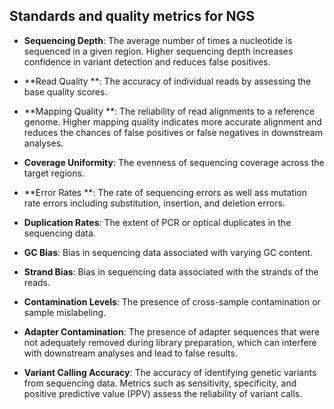 ## Standards and quality metrics for NGS 

- **Sequencing Depth**: The average number of times a nucleotide is sequenced in a given region. Higher sequencing depth increases confidence in variant detection and reduces false positives.

- **Read Quality **: The accuracy of individual reads by assessing the base quality scores. 

- **Mapping Quality **: The reliability of read alignments to a reference genome. Higher mapping quality indicates more accurate alignment and reduces the chances of false positives or false negatives in downstream analyses.

- **Coverage Uniformity**: The evenness of sequencing coverage across the target regions.

- **Error Rates **: The rate of sequencing errors as well ass mutation rate errors including substitution, insertion, and deletion errors. 

- **Duplication Rates**: The extent of PCR or optical duplicates in the sequencing data.

- **GC Bias**: Bias in sequencing data associated with varying GC content. 

- **Strand Bias**: Bias in sequencing data associated with the strands of the reads. 

- **Contamination Levels**: The presence of cross-sample contamination or sample mislabeling.

- **Adapter Contamination**: The presence of adapter sequences that were not adequately removed during library preparation, which can interfere with downstream analyses and lead to false results.

- **Variant Calling Accuracy**: The accuracy of identifying genetic variants from sequencing data. Metrics such as sensitivity, specificity, and positive predictive value (PPV) assess the reliability of variant calls.

